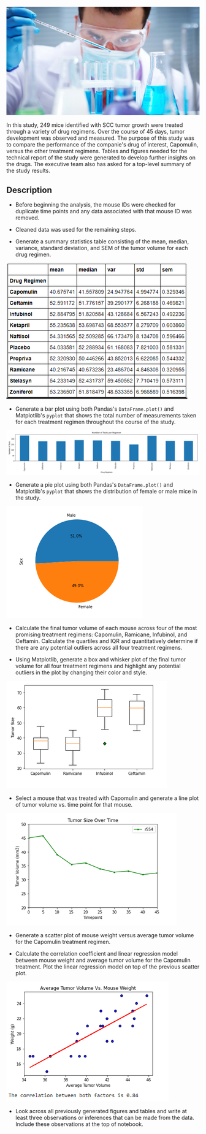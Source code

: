 ![Laboratory](Images/Laboratory.jpg)

In this study, 249 mice identified with SCC tumor growth were treated through a variety of drug regimens. Over the course of 45 days, tumor development was observed and measured. The purpose of this study was to compare the performance of the companie's drug of interest, Capomulin, versus the other treatment regimens. Tables and figures needed for the technical report of the study were generated to develop further insights on the drugs. The executive team also has asked for a top-level summary of the study results.

## Description

* Before beginning the analysis, the mouse IDs were checked for duplicate time points and any data associated with that mouse ID was removed.

* Cleaned data was used for the remaining steps.

* Generate a summary statistics table consisting of the mean, median, variance, standard deviation, and SEM of the tumor volume for each drug regimen.

![AggChart](Images/aggregate_chart.png)

* Generate a bar plot using both Pandas's `DataFrame.plot()` and Matplotlib's `pyplot` that shows the total number of measurements taken for each treatment regimen throughout the course of the study.

![BarChart](Images/bar_chart.png)

* Generate a pie plot using both Pandas's `DataFrame.plot()` and Matplotlib's `pyplot` that shows the distribution of female or male mice in the study.

![PieChart](Images/pie_chart.png)

* Calculate the final tumor volume of each mouse across four of the most promising treatment regimens: Capomulin, Ramicane, Infubinol, and Ceftamin. Calculate the quartiles and IQR and quantitatively determine if there are any potential outliers across all four treatment regimens.

* Using Matplotlib, generate a box and whisker plot of the final tumor volume for all four treatment regimens and highlight any potential outliers in the plot by changing their color and style.

![BoxPlot](Images/box_plot.png)

* Select a mouse that was treated with Capomulin and generate a line plot of tumor volume vs. time point for that mouse.

![LinePlot](Images/line_chart.png)

* Generate a scatter plot of mouse weight versus average tumor volume for the Capomulin treatment regimen.

* Calculate the correlation coefficient and linear regression model between mouse weight and average tumor volume for the Capomulin treatment. Plot the linear regression model on top of the previous scatter plot.

![ScatterPlot](Images/scatter_plot.png)

* Look across all previously generated figures and tables and write at least three observations or inferences that can be made from the data. Include these observations at the top of notebook.
